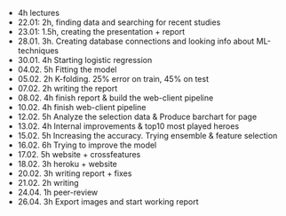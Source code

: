 - 	 4h lectures
- 22.01: 2h, finding data and searching for recent studies
- 23.01: 1.5h, creating the presentation + report
- 28.01. 3h. Creating database connections and looking info about ML-techniques
- 30.01. 4h Starting logistic regression
- 04.02. 5h Fitting the model
- 05.02. 2h K-folding. 25% error on train, 45% on test
- 07.02. 2h writing the report
- 08.02. 4h finish report & build the web-client pipeline 
- 10.02. 4h finish web-client pipeline
- 12.02. 5h Analyze the selection data & Produce barchart for page
- 13.02. 4h Internal improvements & top10 most played heroes
- 15.02. 5h Increasing the accuracy. Trying ensemble & feature selection
- 16.02. 6h Trying to improve the model
- 17.02. 5h website + crossfeatures
- 18.02. 3h heroku + website
- 20.02. 3h writing report + fixes
- 21.02. 2h writing
- 24.04. 1h peer-review
- 26.04. 3h Export images and start working report
